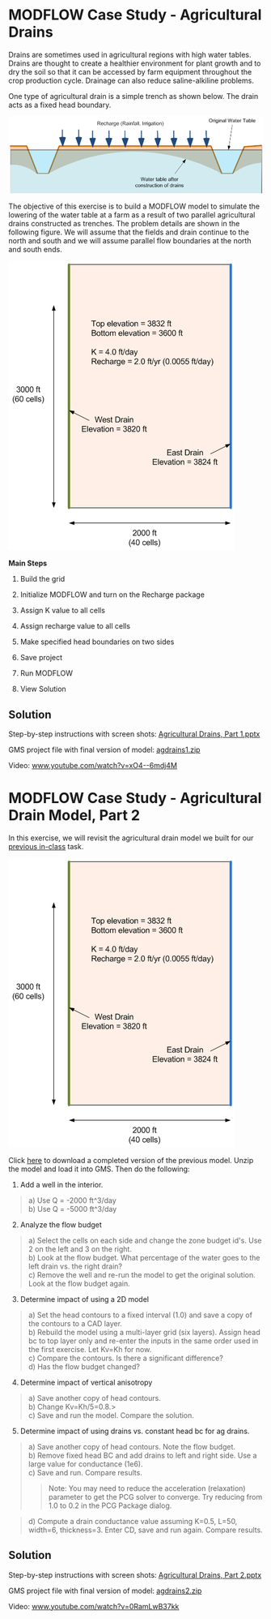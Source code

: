 # MODFLOW Case Study - Agricultural Drains

Drains are sometimes used in agricultural regions with high water tables. Drains are thought to create a healthier environment for plant growth and to dry the soil so that it can be accessed by farm equipment throughout the crop production cycle. Drainage can also reduce saline-alkiline problems.

One type of agricultural drain is a simple trench as shown below. The drain acts as a fixed head boundary.

![drainfig.gif](images/drainfig.gif)

The objective of this exercise is to build a MODFLOW model to simulate the lowering of the water table at a farm as a result of two parallel agricultural drains constructed as trenches. The problem details are shown in the following figure. We will assume that the fields and drain continue to the north and south and we will assume parallel flow boundaries at the north and south ends.

![planview.gif](images/planview.gif)

**Main Steps**

1) Build the grid

3) Initialize MODFLOW and turn on the Recharge package

4) Assign K value to all cells

5) Assign recharge value to all cells

6) Make specified head boundaries on two sides

7) Save project

8) Run MODFLOW

9) View Solution

## Solution

Step-by-step instructions with screen shots: [<u>Agricultural Drains, Part 1.pptx</u>](Agricultural%20Drains%2C%20Part%201.pptx)

GMS project file with final version of model: [<u>agdrains1.zip</u>](agdrains1.zip)

Video: [<u>www.youtube.com/watch?v=xO4--6mdj4M</u>](https://www.youtube.com/watch?v=xO4--6mdj4M)

# MODFLOW Case Study - Agricultural Drain Model, Part 2

In this exercise, we will revisit the agricultural drain model we built for our [<u>previous in-class</u>](https://byu-ce547.readthedocs.io/en/latest/unit2/02_study_pt1/study_pt1_class/) task.

![planview.gif](images/planview.gif)

Click [<u>here</u>](agdrains1.zip) to download a completed version of the previous model. Unzip the model and load it into GMS. Then do the following:

1) Add a well in the interior.
>a) Use Q = -2000 ft^3/day<br>
>b) Use Q = -5000 ft^3/day

2) Analyze the flow budget
>a) Select the cells on each side and change the zone budget id's. Use 2 on the left and 3 on the right.<br>
>b) Look at the flow budget. What percentage of the water goes to the left drain vs. the right drain?<br>
>c) Remove the well and re-run the model to get the original solution. Look at the flow budget again.

3) Determine impact of using a 2D model
>a) Set the head contours to a fixed interval (1.0) and save a copy of the contours to a CAD layer.<br>
>b) Rebuild the model using a multi-layer grid (six layers). Assign head bc to top layer only and re-enter the inputs in the same order used in the first exercise. Let Kv=Kh for now.<br>
>c) Compare the contours. Is there a significant difference?<br>
>d) Has the flow budget changed?

4) Determine impact of vertical anisotropy
>a) Save another copy of head contours.<br>
>b) Change Kv=Kh/5=0.8.><br>
>c) Save and run the model. Compare the solution.

5) Determine impact of using drains vs. constant head bc for ag drains.
>a) Save another copy of head contours. Note the flow budget.<br>
>b) Remove fixed head BC and add drains to left and right side. Use a large value for conductance (1e6).<br>
>c) Save and run. Compare results.<br>
>>Note: You may need to reduce the acceleration (relaxation) parameter to get the PCG solver to converge. Try reducing from 1.0 to 0.2 in the PCG Package dialog.

>d) Compute a drain conductance value assuming K=0.5, L=50, width=6, thickness=3. Enter CD, save and run again. Compare results.

## Solution

Step-by-step instructions with screen shots: [<u>Agricultural Drains, Part 2.pptx</u>](Agricultural%20Drains%2C%20Part%202.pptx)

GMS project file with final version of model: [<u>agdrains2.zip</u>](agdrains2.zip)

Video: [<u>www.youtube.com/watch?v=0RamLwB37kk</u>](https://www.youtube.com/watch?v=0RamLwB37kk)

 
 

 
